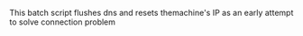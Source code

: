 This batch script flushes dns and resets themachine's IP as an early attempt to solve connection problem
